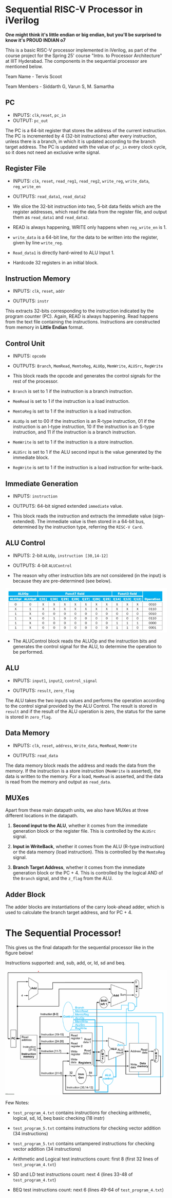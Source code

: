 # Sequential RISC-V Processor in iVerilog

**One might think it's little endian or big endian, but you'll be surprised to know it's PROUD INDIAN o7**

This is a basic RISC-V processor implemented in iVerilog, as part of the course project for the Spring 25' course "Intro. to Processor Architecture" at IIIT Hyderabad. The components in the sequential processor are mentioned below.

Team Name - Tervis Scoot

Team Members - Siddarth G, Varun S, M. Samartha

## PC

- INPUTS: `clk`,`reset`, `pc_in`
- OUTPUT: `pc_out`

The PC is a 64-bit register that stores the address of the current instruction. The PC is incremented by 4 (32-bit instructions) after every instruction, unless there is a branch, in which it is updated according to the branch target address. The PC is updated with the value of `pc_in` every clock cycle, so it does not need an exclusive write signal.

## Register File

- INPUTS: `clk`, `reset`, `read_reg1`, `read_reg2`, `write_reg`, `write_data`, `reg_write_en`

- OUTPUTS: `read_data1`, `read_data2`

- We slice the 32-bit instruction into two, 5-bit data fields which are the register addresses, which read the data from the register file, and output them as `read_data1` and `read_data2`.

- READ is always happening, WRITE only happens when `reg_write_en` is 1.

- `write_data` is a 64-bit line, for the data to be written into the register, given by line `write_reg`.

- `Read_data1` is directly hard-wired to ALU Input 1.

- Hardcode 32 registers in an initial block.

## Instruction Memory

- INPUTS: `clk`, `reset`, `addr`

- OUTPUTS: `instr`

This extracts 32-bits corresponding to the instruction indicated by the program counter (PC). Again, READ is always happening. Read happens from the text file containing the instructions. Instructions are constructed from memory in **Little Endian** format.

## Control Unit

- INPUTS: `opcode`

- OUTPUTS: `Branch`, `MemRead`, `MemtoReg`, `ALUOp`, `MemWrite`, `ALUSrc`, `RegWrite`

- This block reads the opcode and generates the control signals for the rest of the processor.

- `Branch` is set to 1 if the instruction is a branch instruction.

- `MemRead` is set to 1 if the instruction is a load instruction.

- `MemtoReg` is set to 1 if the instruction is a load instruction.

- `ALUOp` is set to 00 if the instruction is an R-type instruction, 01 if the instruction is an I-type instruction, 10 if the instruction is an S-type instruction, and 11 if the instruction is a branch instruction.

- `MemWrite` is set to 1 if the instruction is a store instruction.

- `ALUSrc` is set to 1 if the ALU second input is the value generated by the immediate block.

- `RegWrite` is set to 1 if the instruction is a load instruction for write-back.

## Immediate Generation

- INPUTS: `instruction`

- OUTPUTS: 64-bit signed extended `immediate` value.

- This block reads the instruction and extracts the immediate value (sign-extended). The immediate value is then stored in a 64-bit bus, determined by the instruction type, referring the `RISC-V Card`.

## ALU Control

- INPUTS: 2-bit `ALUOp`, `instruction [30,14-12]`

- OUTPUTS: 4-bit `ALUControl`

- The reason why other instruction bits are not considered (in the input) is because they are pre-determined (see below).

![ALUControl truth table](ALUControl_truth_table.jpg)

- The ALUControl block reads the ALUOp and the instruction bits and generates the control signal for the ALU, to determine the operation to be performed.

## ALU

- INPUTS: `input1`, `input2`, `control_signal`

- OUTPUTS: `result`, `zero_flag`

The ALU takes the two inputs values and performs the operation according to the control signal provided by the ALU Control. The result is stored in `result` and if the result of the ALU operation is zero, the status for the same is stored in `zero_flag`.

## Data Memory

- INPUTS: `clk`, `reset`, `address`, `Write_data`, `MemRead`, `MemWrite`

- OUTPUTS: `read_data`

The data memory block reads the address and reads the data from the memory. If the instruction is a store instruction (`MemWrite` is asserted), the data is written to the memory. For a load, `MemRead` is asserted, and the data is read from the memory and output as `read_data`.

## MUXes

Apart from these main datapath units, we also have MUXes at three different locations in the datapath. 

1) **Second input to the ALU**, whether it comes from the immediate generation block or the register file. This is controlled by the `ALUSrc` signal.

2) **Input in WriteBack**, whether it comes from the ALU (R-type instruction) or the data memory (load instruction). This is controlled by the `MemtoReg` signal.

3) **Branch Target Address**, whether it comes from the immediate generation block or the PC + 4. This is controlled by the logical AND of the `Branch` signal, and the `z_flag` from the ALU.

## Adder Block

The adder blocks are instantiations of the carry look-ahead adder, which is used to calculate the branch target address, and for PC + 4.

# The Sequential Processor!

This gives us the final datapath for the sequential processor like in the figure below!

Instructions supported: and, sub, add, or, ld, sd and beq.

![Sequential Datapath](Seq_Datapath.png)

Few Notes:

- `test_program_4.txt` contains instructions for checking arithmetic, logical, sd, ld, beq basic checking (18 instr)

- `test_program_5.txt` contains instructions for checking vector addition (34 instructions)

- `test_program_5.txt` contains untampered instructions for checking vector addition (34 instructions)

- Arithmetic and Logical test instructions count: first 8
(first 32 lines of `test_program_4.txt`)

- SD and LD test instructions count: next 4
(lines 33-48 of `test_program_4.txt`)

- BEQ test instructions count: next 6
(lines 49-64 of `test_program_4.txt`)